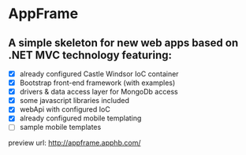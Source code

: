 AppFrame
=================

A simple skeleton for new web apps based on .NET MVC technology featuring:
-----------------

- [x] already configured Castle Windsor IoC container 
- [x] Bootstrap front-end framework (with examples) 
- [x] drivers &amp; data access layer for MongoDb access
- [x] some javascript libraries included
- [x] webApi with configured IoC
- [x] already configured mobile templating
- [ ] sample mobile templates

preview url: http://appframe.apphb.com/

